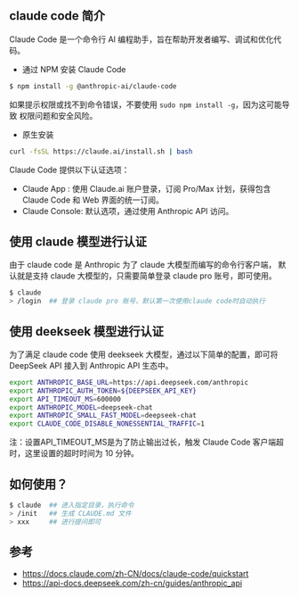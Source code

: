 ## claude code 简介

Claude Code 是一个命令行 AI 编程助手，旨在帮助开发者编写、调试和优化代码。

* 通过 NPM 安装 Claude Code

```bash
$ npm install -g @anthropic-ai/claude-code
```

如果提示权限或找不到命令错误，不要使用 `sudo npm install -g`，因为这可能导致
权限问题和安全风险。

* 原生安装

```bash
curl -fsSL https://claude.ai/install.sh | bash
```

Claude Code 提供以下认证选项：

* Claude App    : 使用 Claude.ai 账户登录，订阅 Pro/Max 计划，获得包含 Claude Code 和 Web 界面的统一订阅。
* Claude Console: 默认选项，通过使用 Anthropic API 访问。

## 使用 claude 模型进行认证

由于 claude code 是 Anthropic 为了 claude 大模型而编写的命令行客户端，
默认就是支持 claude 大模型的，只需要简单登录 claude pro 账号，即可使用。

```bash
$ claude
> /login  ## 登录 claude pro 账号，默认第一次使用claude code时自动执行
```

## 使用 deekseek 模型进行认证

为了满足 claude code 使用 deekseek 大模型，通过以下简单的配置，即可将 DeepSeek
API 接入到 Anthropic API 生态中。

```bash
export ANTHROPIC_BASE_URL=https://api.deepseek.com/anthropic
export ANTHROPIC_AUTH_TOKEN=${DEEPSEEK_API_KEY}
export API_TIMEOUT_MS=600000
export ANTHROPIC_MODEL=deepseek-chat
export ANTHROPIC_SMALL_FAST_MODEL=deepseek-chat
export CLAUDE_CODE_DISABLE_NONESSENTIAL_TRAFFIC=1
```

注：设置API_TIMEOUT_MS是为了防止输出过长，触发 Claude Code
客户端超时，这里设置的超时时间为 10 分钟。

## 如何使用？

```bash
$ claude  ## 进入指定目录，执行命令
> /init   ## 生成 CLAUDE.md 文件
> xxx     ## 进行提问即可
```

## 参考

* https://docs.claude.com/zh-CN/docs/claude-code/quickstart
* https://api-docs.deepseek.com/zh-cn/guides/anthropic_api
